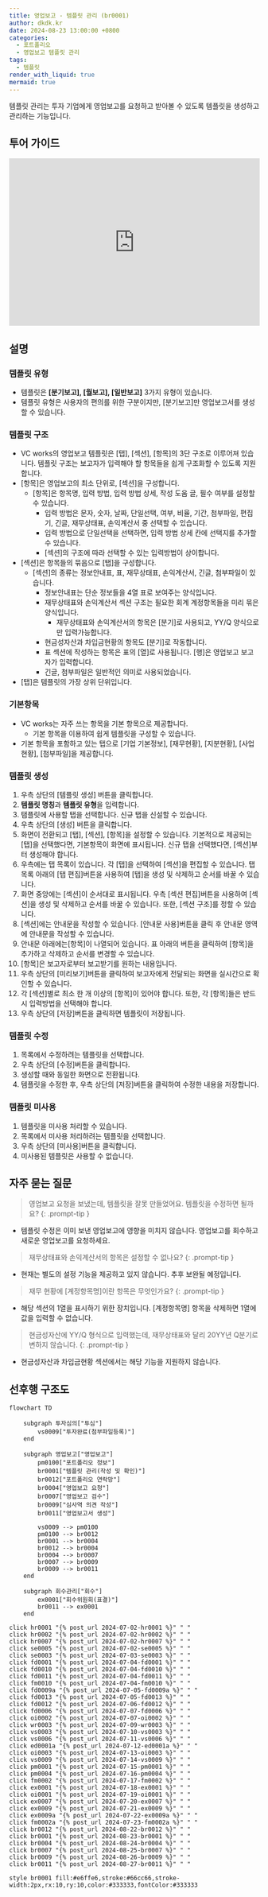```yaml
---
title: 영업보고 - 템플릿 관리 (br0001)
author: dkdk.kr
date: 2024-08-23 13:00:00 +0800
categories:
  - 포트폴리오
  - 영업보고 템플릿 관리
tags:
  - 템플릿
render_with_liquid: true
mermaid: true
---
```

템플릿 관리는 투자 기업에게 영업보고를 요청하고 받아볼 수 있도록 템플릿을 생성하고 관리하는 기능입니다.

## 투어 가이드

<div style="position: relative; box-sizing: content-box; max-height: 80vh; max-height: 80svh; width: 100%; aspect-ratio: 1.9607843137254901; padding: 40px 0 40px 0;"><iframe src="https://app.supademo.com/embed/cmfw6s5bj2wag10k8g9iw6yub?embed_v=2&utm_source=embed" loading="lazy" title="Vcworks Demo" allow="clipboard-write" frameborder="0" webkitallowfullscreen="true" mozallowfullscreen="true" allowfullscreen style="position: absolute; top: 0; left: 0; width: 100%; height: 100%;"></iframe></div>

## 설명
### 템플릿 유형
- 템플릿은 **[분기보고], [월보고], [일반보고]** 3가지 유형이 있습니다.
- 템플릿 유형은 사용자의 편의를 위한 구분이지만, [분기보고]만 영업보고서를 생성할 수 있습니다.
### 템플릿 구조
- VC works의 영업보고 템플릿은 [탭], [섹션], [항목]의 3단 구조로 이루어져 있습니다. 템플릿 구조는 보고자가 입력해야 할 항목들을 쉽게 구조화할 수 있도록 지원합니다.
- [항목]은 영업보고의 최소 단위로, [섹션]을 구성합니다.
	- [항목]은 항목명, 입력 방법, 입력 방법 상세, 작성 도움 글, 필수 여부를 설정할 수 있습니다.
		- 입력 방법은 문자, 숫자, 날짜, 단일선택, 여부, 비율, 기간, 첨부파일, 편집기, 긴글, 재무상태표, 손익계산서 중 선택할 수 있습니다.
		- 입력 방법으로 단일선택을 선택하면, 입력 방법 상세 칸에 선택지를 추가할 수 있습니다.
		- [섹션]의 구조에 따라 선택할 수 있는 입력방법이 상이합니다.
- [섹션]은 항목들의 묶음으로 [탭]을 구성합니다.
	- [섹션]의 종류는 정보안내표, 표, 재무상태표, 손익계산서, 긴글, 첨부파일이 있습니다. 
		- 정보안내표는 단순 정보들을 4열 표로 보여주는 양식입니다. 
		- 재무상태표와 손익계산서 섹션 구조는 필요한 회계 계정항목들을 미리 묶은 양식입니다.
			- 재무상태표와 손익계산서의 항목은 [분기]로 사용되고, YY/Q 양식으로만 입력가능합니다.
		- 현금성자산과 차입금현황의 항목도 [분기]로 작동합니다. 
		- 표 섹션에 작성하는 항목은 표의 [열]로 사용됩니다. [행]은 영업보고 보고자가 입력합니다.
		- 긴글, 첨부파일은 일반적인 의미로 사용되었습니다.
- [탭]은 템플릿의 가장 상위 단위입니다.
### 기본항목
- VC works는 자주 쓰는 항목을 기본 항목으로 제공합니다. 
	- 기본 항목을 이용하여 쉽게 템플릿을 구성할 수 있습니다.
- 기본 항목을 포함하고 있는 탭으로 [기업 기본정보], [재무현황], [지분현황], [사업현황], [첨부파일]을 제공합니다. 
### 템플릿 생성
1. 우측 상단의 [템플릿 생성] 버튼을 클릭합니다.
2. **템플릿 명칭**과 **템플릿 유형**을 입력합니다.
3. 탬플릿에 사용할 탭을 선택합니다.  신규 탭을 신설할 수 있습니다.
4. 우측 상단의 [생성] 버튼을 클릭합니다.
5. 화면이 전환되고 [탭], [섹션], [항목]을 설정할 수 있습니다. 기본적으로 제공되는 [탭]을 선택했다면, 기본항목이 화면에 표시됩니다. 신규 탭을 선택했다면, [섹션]부터 생성해야 합니다.
6. 우측에는 탭 목록이 있습니다. 각 [탭]을 선택하여 [섹션]을 편집할 수 있습니다. 탭 목록 아래의 [탭 편집]버튼을 사용하여 [탭]을 생성 및 삭제하고 순서를 바꿀 수 있습니다.
7. 화면 중앙에는 [섹션]이 순서대로 표시됩니다. 우측 [섹션 편집]버튼을 사용하여 [섹션]을 생성 및 삭제하고 순서를 바꿀 수 있습니다. 또한, [섹션 구조]를 정할 수 있습니다. 
8. [섹션]에는 안내문을 작성할 수 있습니다. [안내문 사용]버튼을 클릭 후 안내문 영역에 안내문을 작성할 수 있습니다. 
9. 안내문 아래에는[항목]이 나열되어 있습니다. 표 아래의 버튼을 클릭하여 [항목]을 추가하고 삭제하고 순서를 변경할 수 있습니다.
10. [항목]은 보고자로부터 보고받기를 원하는 내용입니다. 
11. 우측 상단의 [미리보기]버튼을 클릭하여 보고자에게 전달되는 화면을 실시간으로 확인할 수 있습니다. 
12. 각 [섹션]별로 최소 한 개 이상의 [항목]이 있어야 합니다. 또한, 각 [항목]들은 반드시 입력방법을 선택해야 합니다.
13. 우측 상단의 [저장]버튼을 클릭하면 템플릿이 저장됩니다. 
### 템플릿 수정
1. 목록에서 수정하려는 템플릿을 선택합니다.
2. 우측 상단의 [수정]버튼을 클릭합니다.
3. 생성할 때와 동일한 화면으로 전환됩니다.
4. 템플릿을 수정한 후, 우측 상단의 [저장]버튼을 클릭하여 수정한 내용을 저장합니다.
### 템플릿 미사용
1. 템플릿을 미사용 처리할 수 있습니다.
2. 목록에서 미사용 처리하려는 템플릿을 선택합니다.
3. 우측 상단의 [미사용]버튼을 클릭합니다.
4. 미사용된 템플릿은 사용할 수 없습니다.
## 자주 묻는 질문
> 영업보고 요청을 보냈는데, 템플릿을 잘못 만들었어요. 템플릿을 수정하면 될까요?
{: .prompt-tip }
- 템플릿 수정은 이미 보낸 영업보고에 영향을 미치지 않습니다. 영업보고를 회수하고 새로운 영업보고를 요청하세요. 

> 재무상태표와 손익계산서의 항목은 설정할 수 없나요?
{: .prompt-tip }
- 현재는 별도의 설정 기능을 제공하고 있지 않습니다. 추후 보완될 예정입니다.

> 재무 현황에 [계정항목명]이란 항목은 무엇인가요?
{: .prompt-tip }
- 해당 섹션의 1열을 표시하기 위한 장치입니다. [계정항목명] 항목을 삭제하면 1열에 값을 입력할 수 없습니다. 

> 현금성자산에 YY/Q 형식으로 입력했는데, 재무상태표와 달리 20YY년 Q분기로 변하지 않습니다.
{: .prompt-tip }
- 현금성자산과 차입금현황 섹션에서는 해당 기능을 지원하지 않습니다. 

## 선후행 구조도
```mermaid
flowchart TD

    subgraph 투자심의["투심"]
        vs0009["투자완료(첨부파일등록)"]
    end

    subgraph 영업보고["영업보고"]
        pm0100["포트폴리오 정보"]
        br0001["템플릿 관리(작성 및 확인)"]
        br0012["포트폴리오 연락망"]
        br0004["영업보고 요청"]
        br0007["영업보고 검수"]
        br0009["심사역 의견 작성"]
        br0011["영업보고서 생성"]

        vs0009 --> pm0100
        pm0100 --> br0012
        br0001 --> br0004
        br0012 --> br0004
        br0004 --> br0007
        br0007 --> br0009
        br0009 --> br0011
    end

    subgraph 회수관리["회수"]
        ex0001["회수위원회(표결)"]
        br0011 --> ex0001
    end

click hr0001 "{% post_url 2024-07-02-hr0001 %}" " "
click hr0002 "{% post_url 2024-07-02-hr0002 %}" " "
click hr0007 "{% post_url 2024-07-02-hr0007 %}" " "
click se0005 "{% post_url 2024-07-02-se0005 %}" " "
click se0003 "{% post_url 2024-07-03-se0003 %}" " "
click fd0001 "{% post_url 2024-07-04-fd0001 %}" " "
click fd0010 "{% post_url 2024-07-04-fd0010 %}" " "
click fd0011 "{% post_url 2024-07-04-fd0011 %}" " "
click fm0010 "{% post_url 2024-07-04-fm0010 %}" " "
click fd0009a "{% post_url 2024-07-05-fd0009a %}" " "
click fd0013 "{% post_url 2024-07-05-fd0013 %}" " "
click fd0012 "{% post_url 2024-07-06-fd0012 %}" " "
click fd0006 "{% post_url 2024-07-07-fd0006 %}" " "
click oi0002 "{% post_url 2024-07-07-oi0002 %}" " "
click wr0003 "{% post_url 2024-07-09-wr0003 %}" " "
click vs0003 "{% post_url 2024-07-10-vs0003 %}" " "
click vs0006 "{% post_url 2024-07-11-vs0006 %}" " "
click ed0001a "{% post_url 2024-07-12-ed0001a %}" " "
click oi0003 "{% post_url 2024-07-13-oi0003 %}" " "
click vs0009 "{% post_url 2024-07-14-vs0009 %}" " "
click pm0001 "{% post_url 2024-07-15-pm0001 %}" " "
click pm0004 "{% post_url 2024-07-16-pm0004 %}" " "
click fm0002 "{% post_url 2024-07-17-fm0002 %}" " "
click ex0001 "{% post_url 2024-07-18-ex0001 %}" " "
click oi0001 "{% post_url 2024-07-19-oi0001 %}" " "
click ex0007 "{% post_url 2024-07-20-ex0007 %}" " "
click ex0009 "{% post_url 2024-07-21-ex0009 %}" " "
click ex0009a "{% post_url 2024-07-22-ex0009a %}" " "
click fm0002a "{% post_url 2024-07-23-fm0002a %}" " "
click br0012 "{% post_url 2024-08-22-br0012 %}" " "
click br0001 "{% post_url 2024-08-23-br0001 %}" " "
click br0004 "{% post_url 2024-08-24-br0004 %}" " "
click br0007 "{% post_url 2024-08-25-br0007 %}" " "
click br0009 "{% post_url 2024-08-26-br0009 %}" " "
click br0011 "{% post_url 2024-08-27-br0011 %}" " "

style br0001 fill:#e6ffe6,stroke:#66cc66,stroke-width:2px,rx:10,ry:10,color:#333333,fontColor:#333333

```

